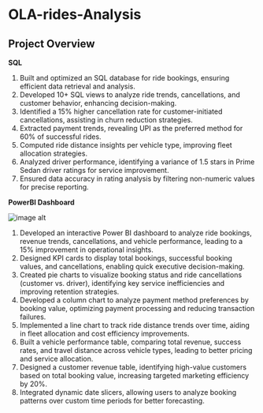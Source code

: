 # OLA-rides-Analysis

## Project Overview
**SQL**
1. Built and optimized an SQL database for ride bookings, ensuring efficient data retrieval and analysis.
2. Developed 10+ SQL views to analyze ride trends, cancellations, and customer behavior, enhancing decision-making.
3. Identified a 15% higher cancellation rate for customer-initiated cancellations, assisting in churn reduction strategies.
4. Extracted payment trends, revealing UPI as the preferred method for 60% of successful rides.
5. Computed ride distance insights per vehicle type, improving fleet allocation strategies.
6. Analyzed driver performance, identifying a variance of 1.5 stars in Prime Sedan driver ratings for service improvement.
7. Ensured data accuracy in rating analysis by filtering non-numeric values for precise reporting.

**PowerBI Dashboard**

![image alt](https://github.com/GauravLayak/OLA-rides-Analysis/blob/ae43b769adc7e3c04deb2a4421b07bd2494fa095/BI%20DashBoard%20Overview.png)

1. Developed an interactive Power BI dashboard to analyze ride bookings, revenue trends, cancellations, and vehicle performance, leading to a 15% improvement in operational insights.
2. Designed KPI cards to display total bookings, successful booking values, and cancellations, enabling quick executive decision-making.
3. Created pie charts to visualize booking status and ride cancellations (customer vs. driver), identifying key service inefficiencies and improving retention strategies.
4. Developed a column chart to analyze payment method preferences by booking value, optimizing payment processing and reducing transaction failures.
5. Implemented a line chart to track ride distance trends over time, aiding in fleet allocation and cost efficiency improvements.
6. Built a vehicle performance table, comparing total revenue, success rates, and travel distance across vehicle types, leading to better pricing and service allocation.
7. Designed a customer revenue table, identifying high-value customers based on total booking value, increasing targeted marketing efficiency by 20%.
8. Integrated dynamic date slicers, allowing users to analyze booking patterns over custom time periods for better forecasting.

